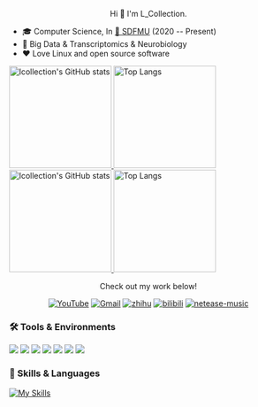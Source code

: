 <p align="center">
    Hi 👋   I'm L_Collection.
</p>

* 🎓 Computer Science, In [🏫 SDFMU](https://www.sdfmu.edu.cn) (2020 -- Present)
* 🌱 Big Data & Transcriptomics & Neurobiology
* ❤️ Love Linux and open source software


<!--To follow my github-->
<a href="https://github-readme-stats-one-bice.vercel.app/api?username=lcollection&show_icons=true&include_all_commits=true&role=OWNER,ORGANIZATION_MEMBER#gh-light-mode-only" target="_blank">
  <img src="https://github-readme-stats-one-bice.vercel.app/api?username=lcollection&show_icons=true&include_all_commits=true&role=OWNER,ORGANIZATION_MEMBER#gh-light-mode-only" alt="lcollection's GitHub stats" height="185px">
</a>
<a href="https://github-readme-stats-one-bice.vercel.app/api/top-langs/?username=lcollection&layout=compact&langs_count=8&include_all_commits=true&role=OWNER,ORGANIZATION_MEMBER#gh-light-mode-only">
  <img src="https://github-readme-stats-one-bice.vercel.app/api/top-langs/?username=lcollection&layout=compact&langs_count=8&include_all_commits=true&role=OWNER,ORGANIZATION_MEMBER#gh-light-mode-only" alt="Top Langs" height="185px">
</a>

<a href="https://github-readme-stats-one-bice.vercel.app/api?username=lcollection&theme=calm&show_icons=true&include_all_commits=true&role=OWNER,ORGANIZATION_MEMBER#gh-dark-mode-only" target="_blank">
  <img src="https://github-readme-stats-one-bice.vercel.app/api?username=lcollection&theme=calm&show_icons=true&include_all_commits=true&role=OWNER,ORGANIZATION_MEMBER#gh-dark-mode-only" alt="lcollection's GitHub stats" height="185px">
</a>
<a href="https://github-readme-stats-one-bice.vercel.app/api/top-langs/?username=lcollection&theme=calm&layout=compact&langs_count=8&include_all_commits=true&role=OWNER,ORGANIZATION_MEMBER#gh-dark-mode-only">
  <img src="https://github-readme-stats-one-bice.vercel.app/api/top-langs/?username=lcollection&theme=calm&layout=compact&langs_count=8&include_all_commits=true&role=OWNER,ORGANIZATION_MEMBER#gh-dark-mode-only" alt="Top Langs" height="185px">
</a>


<p align="center">Check out my work below!</p>

<p align="center">
    <a href="https://www.youtube.com/channel/UC1phX2rSauxbFylywoVnryQ"> <img src="https://img.shields.io/badge/YouTube-%23FF0000?logo=youtube" alt="YouTube"></a>
    <a href="mailto:loveliveli2000@gmail.com"> <img src="https://img.shields.io/badge/-Gmail-%23EA4335?logo=gmail" alt="Gmail"></a>
    <a href="https://www.zhihu.com/people/l-collection"> <img src="https://custom-icon-badges.herokuapp.com/badge/-zhihu-06f?logo=zhihu-favicon&style=flat" alt="zhihu"></a>
    <a href="https://space.bilibili.com/5897300"> <img src="https://custom-icon-badges.herokuapp.com/badge/-bilibili-fb7299?logo=bilibili-v2&style=flat" alt="bilibili"></a>
    <a href="https://music.163.com/#/user/home?id=108854951"> <img src="https://custom-icon-badges.herokuapp.com/badge/-Music-ea2000?logo=netease-music-v3&style=flat" alt="netease-music"></a>
</p>




<!--info for tools and skills-->
### 🛠 Tools & Environments
[![](https://img.shields.io/badge/Huawei-p40%20pro-%23FF0000?logo=huawei&logoColor=ff0000)](https://www.huawei.com/cn/)
[![](https://img.shields.io/badge/OS-Fedora-%23294172?logo=fedora)]()
[![](https://img.shields.io/badge/macOS-Monterey-lightgrey?logo=apple)](https://www.apple.com.cn/)
[![](https://img.shields.io/badge/IDE-Visual%20Studio%20Code-%23007ACC?logo=visualstudiocode)]()
[![](https://img.shields.io/badge/IDE-Xcode-%23147EFB?logo=xcode)]()
[![](https://img.shields.io/badge/IDE-Pycharm-%23000000?logo=pycharm)]()
[![](https://img.shields.io/badge/Web-Chrome-%234285F4?logo=googlechrome)]()
[![]()]()

### 📗 Skills & Languages
[![My Skills](https://skillicons.dev/icons?i=ae,au,ai,pr,ps,cmake,docker,pytorch,c,cpp,bash,py,r,md,latex,gcp,git,linux,powershell,stackoverflow,vim,visualstudio,vscode&theme=light)](https://skillicons.dev)





